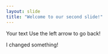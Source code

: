 ```yaml
---
layout: slide
title: "Welcome to our second slide!"
---
```

Your text
Use the left arrow to go back!

I changed something!
